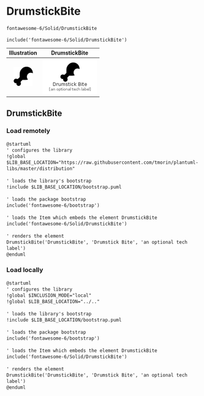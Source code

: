 # DrumstickBite


```text
fontawesome-6/Solid/DrumstickBite
```

```text
include('fontawesome-6/Solid/DrumstickBite')
```



| Illustration | DrumstickBite |
| :---: | :---: |
| ![illustration for Illustration](../../fontawesome-6/Solid/DrumstickBite.png) | ![illustration for DrumstickBite](../../fontawesome-6/Solid/DrumstickBite.Local.png) |




## DrumstickBite

### Load remotely
```plantuml
@startuml
' configures the library
!global $LIB_BASE_LOCATION="https://raw.githubusercontent.com/tmorin/plantuml-libs/master/distribution"

' loads the library's bootstrap
!include $LIB_BASE_LOCATION/bootstrap.puml

' loads the package bootstrap
include('fontawesome-6/bootstrap')

' loads the Item which embeds the element DrumstickBite
include('fontawesome-6/Solid/DrumstickBite')

' renders the element
DrumstickBite('DrumstickBite', 'Drumstick Bite', 'an optional tech label')
@enduml
```

### Load locally
```plantuml
@startuml
' configures the library
!global $INCLUSION_MODE="local"
!global $LIB_BASE_LOCATION="../.."

' loads the library's bootstrap
!include $LIB_BASE_LOCATION/bootstrap.puml

' loads the package bootstrap
include('fontawesome-6/bootstrap')

' loads the Item which embeds the element DrumstickBite
include('fontawesome-6/Solid/DrumstickBite')

' renders the element
DrumstickBite('DrumstickBite', 'Drumstick Bite', 'an optional tech label')
@enduml
```

